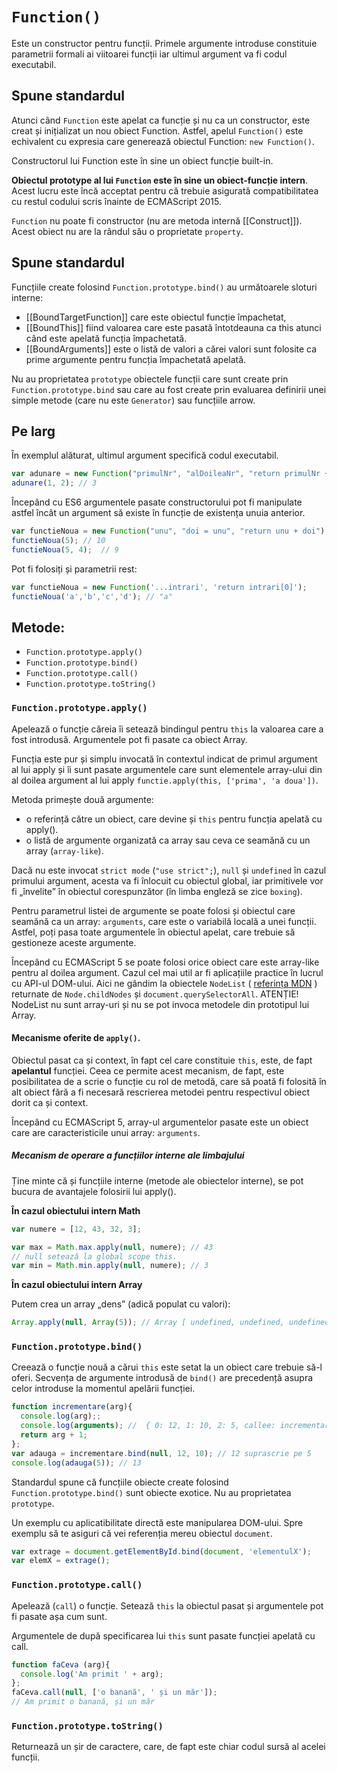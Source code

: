 # `Function()`

Este un constructor pentru funcții. Primele argumente introduse constituie parametrii formali ai viitoarei funcții iar ultimul argument va fi codul executabil.

## Spune standardul

Atunci când `Function` este apelat ca funcție și nu ca un constructor, este creat și inițializat un nou obiect Function. Astfel, apelul `Function()` este echivalent cu expresia care generează obiectul Function: `new Function()`.

Constructorul lui Function este în sine un obiect funcție built-in.

**Obiectul prototype al lui `Function` este în sine un obiect-funcție intern**. Acest lucru este încă acceptat pentru că trebuie asigurată compatibilitatea cu restul codului scris înainte de ECMAScript 2015.

`Function` nu poate fi constructor (nu are metoda internă [\[Construct]]). Acest obiect nu are la rândul său o proprietate `property`.

## Spune standardul

Funcțiile create folosind `Function.prototype.bind()` au următoarele sloturi interne:
- [\[BoundTargetFunction]] care este obiectul funcție împachetat,
- [\[BoundThis]] fiind valoarea care este pasată întotdeauna ca this atunci când este apelată funcția împachetată.
- [\[BoundArguments]] este o listă de valori a cărei valori sunt folosite ca prime argumente pentru funcția împachetată apelată.

Nu au proprietatea `prototype` obiectele funcții care sunt create prin `Function.prototype.bind` sau care au fost create prin evaluarea definirii unei simple metode (care nu este `Generator`) sau funcțiile arrow.

## Pe larg

În exemplul alăturat, ultimul argument specifică codul executabil.

```javascript
var adunare = new Function("primulNr", "alDoileaNr", "return primulNr + alDoileaNr");
adunare(1, 2); // 3
```

Începând cu ES6 argumentele pasate constructorului pot fi manipulate astfel încât un argument să existe în funcție de existența unuia anterior.

```javascript
var functieNoua = new Function("unu", "doi = unu", "return unu + doi");
functieNoua(5); // 10
functieNoua(5, 4);  // 9
```

Pot fi folosiți și parametrii rest:

```javascript
var functieNoua = new Function('...intrari', 'return intrari[0]');
functieNoua('a','b','c','d'); // "a"
```

## Metode:

- `Function.prototype.apply()`
- `Function.prototype.bind()`
- `Function.prototype.call()`
- `Function.prototype.toString()`

### `Function.prototype.apply()`

Apelează o funcție căreia îi setează bindingul pentru `this` la valoarea care a fost introdusă. Argumentele pot fi pasate ca obiect Array.

Funcția este pur și simplu invocată în contextul indicat de primul argument al lui apply și îi sunt pasate argumentele care sunt elementele array-ului din al doilea argument al lui apply `functie.apply(this, ['prima', 'a doua'])`.

Metoda primește două argumente:

- o referință către un obiect, care devine și `this` pentru funcția apelată cu apply().
- o listă de argumente organizată ca array sau ceva ce seamănă cu un array (`array-like`).

Dacă nu este invocat `strict mode` (`"use strict";`), `null` și `undefined` în cazul primului argument, acesta va fi înlocuit cu obiectul global, iar primitivele vor fi „învelite” în obiectul corespunzător (în limba engleză se zice `boxing`).

Pentru parametrul listei de argumente se poate folosi și obiectul care seamănă ca un array: `arguments`, care este o variabilă locală a unei funcții. Astfel, poți pasa toate argumentele în obiectul apelat, care trebuie să gestioneze aceste argumente.

Începând cu ECMAScript 5 se poate folosi orice obiect care este array-like pentru al doilea argument. Cazul cel mai util ar fi aplicațiile practice în lucrul cu API-ul DOM-ului. Aici ne gândim la obiectele `NodeList` ( [referința MDN](https://developer.mozilla.org/en-US/docs/Web/API/NodeList) ) returnate de `Node.childNodes` și `document.querySelectorAll`. ATENȚIE! NodeList nu sunt array-uri și nu se pot invoca metodele din prototipul lui Array.

#### Mecanisme oferite de `apply()`.

Obiectul pasat ca și context, în fapt cel care constituie `this`, este, de fapt **apelantul** funcției. Ceea ce permite acest mecanism, de fapt, este posibilitatea de a scrie o funcție cu rol de metodă, care să poată fi folosită în alt obiect fără a fi necesară rescrierea metodei pentru respectivul obiect dorit ca și context.

Începând cu ECMAScript 5, array-ul argumentelor pasate este un obiect care are caracteristicile unui array: `arguments`.

##### Mecanism de operare a funcțiilor interne ale limbajului

Ține minte că și funcțiile interne (metode ale obiectelor interne), se pot bucura de avantajele folosirii lui apply().

**În cazul obiectului intern Math**

```javascript
var numere = [12, 43, 32, 3];

var max = Math.max.apply(null, numere); // 43
// null setează la global scope this.
var min = Math.min.apply(null, numere); // 3
```

**În cazul obiectului intern Array**

Putem crea un array „dens” (adică populat cu valori):

```javascript
Array.apply(null, Array(5)); // Array [ undefined, undefined, undefined, undefined, undefined ]
```

### `Function.prototype.bind()`

Creează o funcție nouă a cărui `this` este setat la un obiect care trebuie să-l oferi. Secvența de argumente introdusă de `bind()` are precedență asupra celor introduse la momentul apelării funcției.

```javascript
function incrementare(arg){
  console.log(arg);;
  console.log(arguments); //  { 0: 12, 1: 10, 2: 5, callee: incrementare(), length: 3, __proto__: Object }
  return arg + 1;
};
var adauga = incrementare.bind(null, 12, 10); // 12 suprascrie pe 5
console.log(adauga(5)); // 13
```

Standardul spune că funcțiile obiecte create folosind `Function.prototype.bind()` sunt obiecte exotice. Nu au proprietatea `prototype`.

Un exemplu cu aplicatibilitate directă este manipularea DOM-ului. Spre exemplu să te asiguri că vei referenția mereu obiectul `document`.

```javascript
var extrage = document.getElementById.bind(document, 'elementulX');
var elemX = extrage();
```

### `Function.prototype.call()`

Apelează (`call`) o funcție. Setează `this` la obiectul pasat și argumentele pot fi pasate așa cum sunt.

Argumentele de după specificarea lui `this` sunt pasate funcției apelată cu call.

```javascript
function faCeva (arg){
  console.log('Am primit ' + arg);
};
faCeva.call(null, ['o banană', ' și un măr']);
// Am primit o banană, și un măr
```

### `Function.prototype.toString()`

Returnează un șir de caractere, care, de fapt este chiar codul sursă al acelei funcții.
